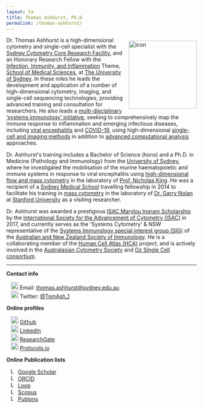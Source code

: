 ```yaml
---
layout: ta
title: Thomas Ashhurst, Ph.D
permalink: /thomas-ashhurst/
---
```


<div class='row'>
    <div class="image">
        <a href="#">
            <img src="https://raw.githubusercontent.com/tomashhurst/tomashhurst.github.io/master/images/TA%20cropped.jpg" alt="icon" width="180" align="right" style="padding-left: 10px; padding-right: 0px; padding-top: 10px; padding-bottom: 10px">
        </a>
    </div>
</div>

Dr. Thomas Ashhurst is a high-dimensional cytometry and single-cell specialist with the [Sydney Cytometry Core Research Facility](https://sydneycytometry.org.au), and an Honorary Research Fellow with the [Infection, Immunity, and Inflammation](https://www.sydney.edu.au/medicine-health/schools/sydney-medical-school/discipline-of-infectious-diseases-and-immunology.html) Theme, [School of Medical Sciences](https://www.sydney.edu.au/medicine-health/schools/school-of-medical-sciences.html), at [The University of Sydney](https://www.sydney.edu.au/). In these roles he leads the development and application of a number of high-dimensional cytometry, imaging, and single-cell sequencing technologies, providing advanced training and consultation for researchers. 
He also leads a [multi-disciplinary ‘systems immunology’ initiative](https://immunedynamics.github.io), seeking to comprehensively map the immune response to inflammation and emerging infectious diseases, including [viral encephalitis](https://immunedynamics.io/research/disease/) and [COVID-19](https://immunedynamics.io/research/disease/#sars-cov-2-and-covid-19), using high-dimensional [single-cell and imaging methods](https://immunedynamics.io/research/technology/) in addition to [advanced computational analysis](https://immunedynamics.io/spectre/) approaches.

Dr. Ashhurst's training includes a Bachelor of Science (hons) and a Ph.D. in Medicine (Pathology and Immunology) from the [University of Sydney](https://www.sydney.edu.au/), where he investigated the mobilisation of the murine haematopoietic and immune systems in response to viral encephalitis using [high-dimensional flow and mass cytometry](https://immunedynamics.github.io/thomas-ashhurst/research/#high-dimensional-cytometry-and-imaging-technologies) in the laboratory of [Prof. Nicholas King](https://immunedynamics.github.io/team). He was a recipient of a [Sydney Medical School](https://www.sydney.edu.au/medicine-health/schools/sydney-medical-school.html) travelling fellowship in 2014 to facilitate his training in [mass cytometry](https://immunedynamics.github.io/thomas-ashhurst/research/#high-dimensional-cytometry-and-imaging-technologies) in the laboratory of [Dr. Garry Nolan](http://web.stanford.edu/group/nolan/) at [Stanford University](https://www.stanford.edu/) as a visiting researcher.

Dr. Ashhurst was awarded a prestigious [ISAC Marylou Ingram Scholarship](https://immunedynamics.github.io/thomas-ashhurst/community/) by the [International Society for the Advancement of Cytometry (ISAC)](https://immunedynamics.github.io/thomas-ashhurst/community/) in 2017, and currently serves as the 'Systems Cytometry' & NSW representative of the [Systems Immunology special interest group (SIG)](https://immunedynamics.github.io/thomas-ashhurst/community/) of the [Australian and New Zealand Society of Immunology](https://immunedynamics.github.io/thomas-ashhurst/community/). He is a collaborating member of the [Human Cell Atlas (HCA)](https://immunedynamics.github.io/thomas-ashhurst/community/) project, and is actively involved in the [Australasian Cytometry Society](https://immunedynamics.github.io/thomas-ashhurst/community/) and [Oz Single Cell consortium](https://immunedynamics.github.io/thomas-ashhurst/community/).

---

**Contact info**

&nbsp;&nbsp;&nbsp;<img src="https://raw.githubusercontent.com/tomashhurst/tomashhurst.github.io/2a9877aba13f6f7b46b11728a68d7047debb0f36/custom_SVG/EmailSVG.svg" alt="Email logo" width="20"> Email: [thomas.ashhurst@sydney.edu.au](mailto:thomas.ashhurst@sydney.edu.au) <br/>
&nbsp;&nbsp;&nbsp;<img src="https://raw.githubusercontent.com/tomashhurst/tomashhurst.github.io/2a9877aba13f6f7b46b11728a68d7047debb0f36/custom_SVG/TwitterSVG.svg" alt="Twitter logo" width="20"> Twitter: [@TomAsh_1](https://twitter.com/TomAsh_1) <br/>

**Online profiles**

&nbsp;&nbsp;&nbsp;<img src="https://raw.githubusercontent.com/tomashhurst/tomashhurst.github.io/2a9877aba13f6f7b46b11728a68d7047debb0f36/custom_SVG/GithubSVG.svg" alt="Github logo" width="20"> [Github](https://github.com/tomashhurst) <br/>
&nbsp;&nbsp;&nbsp;<img src="https://raw.githubusercontent.com/tomashhurst/tomashhurst.github.io/2a9877aba13f6f7b46b11728a68d7047debb0f36/custom_SVG/LinkedInSVG.svg" alt="LinkedIn logo" width="20"> [LinkedIn](https://www.linkedin.com/in/thomas-ashhurst/) <br/>
&nbsp;&nbsp;&nbsp;<img src="https://raw.githubusercontent.com/tomashhurst/tomashhurst.github.io/2a9877aba13f6f7b46b11728a68d7047debb0f36/custom_SVG/ResearchGate_icon_SVG.svg" alt="ResearchGate logo" width="20"> [ResearchGate](https://www.researchgate.net/profile/Thomas-Ashhurst) <br/>
&nbsp;&nbsp;&nbsp;<img src="https://s3.amazonaws.com/protocols-files/public/6f37aae407d1c3261f56707cf7d8e3a47c4d284af7e8d2ae19cb40776fda17a7/b9mjcz36.png" alt="Logo" width="20"> [Protocols.io](https://www.protocols.io/researchers/thomas-ashhurst/) <br/>

**Online Publication lists**

&nbsp;&nbsp;&nbsp;<img src="https://raw.githubusercontent.com/tomashhurst/tomashhurst.github.io/2a9877aba13f6f7b46b11728a68d7047debb0f36/custom_SVG/Google_Scholar_logo.svg" alt="Logo" width="15"> [Google Scholar](https://scholar.google.com.au/citations?user=b1eTDlQAAAAJ&hl=en) <br/>
&nbsp;&nbsp;&nbsp;<img src="https://raw.githubusercontent.com/tomashhurst/tomashhurst.github.io/2a9877aba13f6f7b46b11728a68d7047debb0f36/custom_SVG/ORCID_iD.svg" alt="Logo" width="15"> [ORCID](https://orcid.org/0000-0001-7269-7773) <br/>
&nbsp;&nbsp;&nbsp;<img src="https://raw.githubusercontent.com/tomashhurst/tomashhurst.github.io/b5544b7d0236876ce33e51e6c8b5eb3e6ef55e84/custom_SVG/Loop.svg" alt="Logo" width="15"> [Loop](https://loop.frontiersin.org/people/241397) <br/>
&nbsp;&nbsp;&nbsp;<img src="https://raw.githubusercontent.com/tomashhurst/tomashhurst.github.io/a9738ae6b0e3712363450fd03e97e59690fc40cc/custom_SVG/Scopus_logo.svg" alt="Logo" width="15"> [Scopus](https://www.scopus.com/authid/detail.uri?authorId=55432845900) <br/>
&nbsp;&nbsp;&nbsp;<img src="https://raw.githubusercontent.com/tomashhurst/tomashhurst.github.io/cd9d6c3a93fa1dfe723622955b19be00b3729893/custom_SVG/Publons.svg" alt="Logo" width="15"> [Publons](https://publons.com/researcher/3719456/thomas-m-ashhurst/) <br/>
<br />
